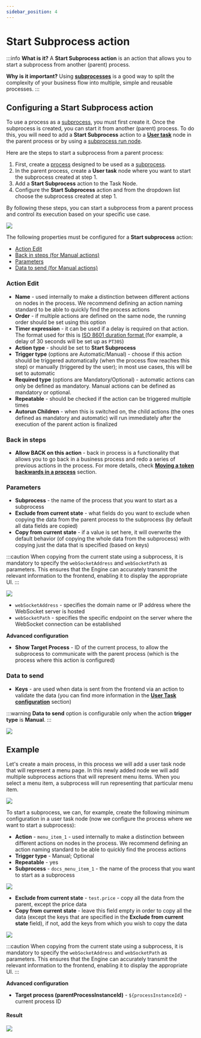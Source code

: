 ```yaml
---
sidebar_position: 4
---
```


# Start Subprocess action

:::info
**What is it?** A **Start Subprocess action** is an action that allows you to start a subprocess from another (parent) process.

**Why is it important?**  Using [**subprocesses**](../process/subprocess.md) is a good way to split the complexity of your business flow into multiple, simple and reusable processes.
:::

## Configuring a Start Subprocess action

To use a process as a [subprocess](../process/subprocess.md), you must first create it. Once the subprocess is created, you can start it from another (parent) process. To do this, you will need to add a **Start Subprocess** action to a [**User task**](../node/task-node.md) node in the parent process or by using a [subprocess run node](../node/subprocess-run-node.md).

Here are the steps to start a subprocess from a parent process:

1. First, create a [process](../process/process.md) designed to be used as a [subprocess](../process/subprocess.md).
2. In the parent process, create a **User task** node where you want to start the subprocess created at step 1.
3. Add a **Start Subprocess** action to the Task Node.
4. Configure the **Start Subprocess** action and from the dropdown list choose the subprocess created at step 1.

By following these steps, you can start a subprocess from a parent process and control its execution based on your specific use case.

![](https://s3.eu-west-1.amazonaws.com/docx.flowx.ai/3.2/process_subprocess.png)

The following properties must be configured for a **Start subprocess** action:

* [Action Edit](#action-edit)
* [Back in steps (for Manual actions)](#back-in-steps)
* [Parameters](#parameters)
* [Data to send (for Manual actions)](#data-to-send)

### Action Edit

* **Name** - used internally to make a distinction between different actions on nodes in the process. We recommend defining an action naming standard to be able to quickly find the process actions
* **Order** - if multiple actions are defined on the same node, the running order should be set using this option
* **Timer expression** - it can be used if a delay is required on that action. The format used for this is [ISO 8601 duration format ](https://www.w3.org/TR/NOTE-datetime)(for example, a delay of 30 seconds will be set up as `PT30S`)
* **Action type** - should be set to **Start Subprocess**
* **Trigger type** (options are Automatic/Manual) - choose if this action should be triggered automatically (when the process flow reaches this step) or manually (triggered by the user); in most use cases, this will be set to automatic
* **Required type** (options are Mandatory/Optional) - automatic actions can only be defined as mandatory. Manual actions can be defined as mandatory or optional.
* **Repeatable** - should be checked if the action can be triggered multiple times
* **Autorun Children** - when this is switched on, the child actions (the ones defined as mandatory and automatic) will run immediately after the execution of the parent action is finalized

### Back in steps

* **Allow BACK on this action** - back in process is a functionality that allows you to go back in a business process and redo a series of previous actions in the process. For more details, check [**Moving a token backwards in a process**](../../flowx-designer/managing-a-process-flow/moving-a-token-backwards-in-a-process.md) section.

### Parameters

* **Subprocess** - the name of the process that you want to start as a subprocess
* **Exclude from current state** - what fields do you want to exclude when copying the data from the parent process to the subprocess (by default all data fields are copied)
* **Copy from current state** - if a value is set here, it will overwrite the default behavior (of copying the whole data from the subprocess) with copying just the data that is specified (based on keys)

:::caution
When copying from the current state using a subprocess, it is mandatory to specify the `webSocketAddress` and `webSocketPath` as parameters. This ensures that the Engine can accurately transmit the relevant information to the frontend, enabling it to display the appropriate UI. 
:::

![](https://s3.eu-west-1.amazonaws.com/docx.flowx.ai/3.2/websocket_send.png)

* `webSocketAddress` - specifies the domain name or IP address where the WebSocket server is hosted
* `webSocketPath` - specifies the specific endpoint on the server where the WebSocket connection can be established

**Advanced configuration**

* **Show Target Process** - ID of the current process, to allow the subprocess to communicate with the parent process (which is the process where this action is configured)

### Data to send

* **Keys** - are used when data is sent from the frontend via an action to validate the data (you can find more information in the [**User Task configuration**](../node/user-task-node.md) section)

:::warning
**Data to send** option is configurable only when the action **trigger type** is **Manual**.
:::

![](https://s3.eu-west-1.amazonaws.com/docx.flowx.ai/3.2/subprocess_action_data.png)

## Example

Let's create a main process, in this process we will add a user task node that will represent a menu page. In this newly added node we will add multiple subprocess actions that will represent menu items. When you select a menu item, a subprocess will run representing that particular menu item.

![](https://s3.eu-west-1.amazonaws.com/docx.flowx.ai/3.2/subprocess_menu.png)

To start a subprocess, we can, for example, create the following minimum configuration in a user task node (now we configure the process where we want to start a subprocess):

* **Action** - `menu_item_1` - used internally to make a distinction between different actions on nodes in the process. We recommend defining an action naming standard to be able to quickly find the process actions
* **Trigger type** - Manual; Optional
* **Repeatable** - yes
* **Subprocess** - `docs_menu_item_1` - the name of the process that you want to start as a subprocess

![](https://s3.eu-west-1.amazonaws.com/docx.flowx.ai/3.2/subprocess_example1.png)

* **Exclude from current state** - `test.price` - copy all the data from the parent, except the price data
* **Copy from current state** - leave this field empty in order to copy all the data (except the keys that are specified in the **Exclude from current state** field), if not, add the keys from which you wish to copy the data

![](https://s3.eu-west-1.amazonaws.com/docx.flowx.ai/3.2/subprocess_example2.png)

:::caution
When copying from the current state using a subprocess, it is mandatory to specify the `webSocketAddress` and `webSocketPath` as parameters. This ensures that the Engine can accurately transmit the relevant information to the frontend, enabling it to display the appropriate UI. 
:::

**Advanced configuration**

* **Target process (parentProcessInstanceId)** - `${processInstanceId}` - current process ID

#### Result

![](https://s3.eu-west-1.amazonaws.com/docx.flowx.ai/3.2/subprocess_example.gif)

